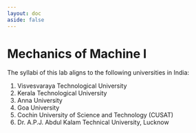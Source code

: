 ```yaml
---
layout: doc
aside: false
---
```


# Mechanics of Machine I

The syllabi of this lab aligns to the following universities in India:

1. Visvesvaraya Technological University
2. Kerala Technological University
3. Anna University
4. Goa University
5. Cochin University of Science and Technology (CUSAT)
6. Dr. A.P.J. Abdul Kalam Technical University, Lucknow
